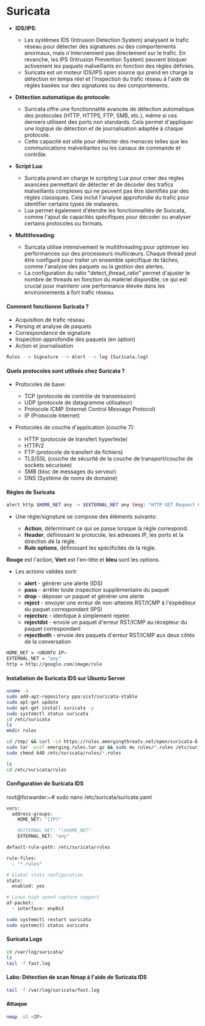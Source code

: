 # Suricata

- **IDS/IPS**:

  - Les systèmes IDS (Intrusion Detection System) analysent le trafic réseau pour détecter des signatures ou des comportements anormaux, mais n'interviennent pas directement sur le trafic. En revanche,
    les IPS (Intrusion Prevention System) peuvent bloquer activement les paquets malveillants en fonction des règles définies.
  - Suricata est un moteur IDS/IPS open source qui prend en charge la détection en temps réel et l'inspection du trafic réseau à l'aide de règles basées sur des signatures ou des comportements.

- **Détection automatique du protocole**:

  - Suricata offre une fonctionnalité avancée de détection automatique des protocoles (HTTP, HTTPS, FTP, SMB, etc.), même si ces derniers utilisent des ports non standards. Cela permet d'appliquer
    une logique de détection et de journalisation adaptée à chaque protocole.
  - Cette capacité est utile pour détecter des menaces telles que les communications malveillantes ou les canaux de commande et contrôle.

- **Script Lua**:

  - Suricata prend en charge le scripting Lua pour créer des règles avancées permettant de détecter et de décoder des trafics malveillants complexes qui ne peuvent pas être identifiés par des règles classiques. Cela inclut l'analyse approfondie du trafic pour identifier certains types de malwares.
  - Lua permet également d'étendre les fonctionnalités de Suricata, comme l'ajout de capacités spécifiques pour décoder ou analyser certains protocoles ou formats.

- **Multithreading**:
  - Suricata utilise intensivement le multithreading pour optimiser les performances sur des processeurs multicœurs. Chaque thread peut être configuré pour traiter un ensemble spécifique de tâches, comme l'analyse des paquets ou la gestion des alertes.
  - La configuration du ratio "detect_thread_ratio" permet d'ajuster le nombre de threads en fonction du matériel disponible, ce qui est crucial pour maintenir une performance élevée dans les environnements à fort trafic réseau.

#### Comment fonctionne Suricata ?

- Acquisition de trafic réseau
- Persing et analyse de paquets
- Correspondance de signature
- Inspection approfondie des paquets (en option)
- Action et journalisation

```sh
Rules --> Signature --> Alert --> log (Suricata.log)
```

#### Quels protocoles sont utilisés chez Suricata ?

- Protocoles de base:

  - TCP (protocole de contrôle de transmission)
  - UDP (protocole de datagramme utilisateur)
  - Protocole ICMP (Internet Control Message Protocol)
  - IP (Protocole Internet)

- Protocoles de couche d'application (couche 7):

  - HTTP (protocole de transfert hypertexte)
  - HTTP/2
  - FTP (protocole de transfert de fichiers)
  - TLS/SSL (couche de sécurité de la couche de transport/couche de sockets sécurisée)
  - SMB (bloc de messages du serveur)
  - DNS (Système de noms de domaine)

#### Règles de Suricata

```sh
alert http $HOME_NET any -> $EXTERNAL_NET any (msg: "HTTP GET Request Containing Rule in URI"; flow:established, to_server; http.method; content: "GET"; http.uri; content: "rule"; fast_pattern; classtype:bad-unknown; sid:123; rev:1;)
```

- Une règle/signature se compose des éléments suivants:

  - **Action**, déterminant ce qui se passe lorsque la règle correspond.
  - **Header**, définissant le protocole, les adresses IP, les ports et la direction de la règle.
  - **Rule options**, définissant les spécificités de la règle.

**Rouge** est l'action, **Vert** est l'en-tête et **bleu** sont les options.

- Les actions valides sont:

  - **alert** - générer une alerte (IDS)
  - **pass** - arrêter toute inspection supplémentaire du paquet
  - **drop** - déposer un paquet et générer une alerte
  - **reject** - envoyer une erreur de non-atteinte RST/ICMP à l'expéditeur du paquet correspondant (IPS)
  - **rejectsrc** - identique à simplement rejeter.
  - **rejectdst** - envoie un paquet d'erreur RST/ICMP au récepteur du paquet correspondant
  - **rejectboth** - envoie des paquets d'erreur RST/ICMP aux deux côtés de la conversation

```sh
HOME_NET = <UBUNTU IP>
EXTERNAL_NET = "any"
http = http://google.com/image/rule
```

#### Installation de Suricata IDS sur Ubuntu Server

```sh
uname -a
sudo add-apt-repository ppa:oisf/suricata-stable
sudo apt-get update
sudo apt-get install suricata -y
sudo systemctl status suricata
cd /etc/suricata
ls
mkdir rules

cd /tmp/ && curl -LO https://rules.emergingthreats.net/open/suricata-6.0.8/emerging.rules.tar.gz
sudo tar -xvzf emerging.rules.tar.gz && sudo mv rules/*.rules /etc/suricata/rules/
sudo chmod 640 /etc/suricata/rules/*.rules

ls
cd /etc/suricata/rules
```

#### Configuration de Suricata IDS

root@forwarder:~# sudo nano /etc/suricata/suricata.yaml

```sh
vars:
  address-groups:
    HOME_NET: "[IP]"

    #EXTERNAL_NET: "!$HOME_NET"
    EXTERNAL_NET: "any"

default-rule-path: /etc/suricata/rules

rule-files:
  - "*.rules"

# Global stats configuration
stats:
  enabled: yes

# Linux high speed capture support
af-packet:
  - interface: enp0s3
```

```sh
sudo systemctl restart suricata
sudo systemctl status suricata
```

#### Suricata Logs

```sh
cd /var/log/suricata/
ls
tail -f fast.log
```

#### Labo: Détection de scan Nmap à l'aide de Suricata IDS

```sh
tail -f /var/log/suricata/fast.log
```

#### Attaque

```sh
nmap -sS <IP>
```
